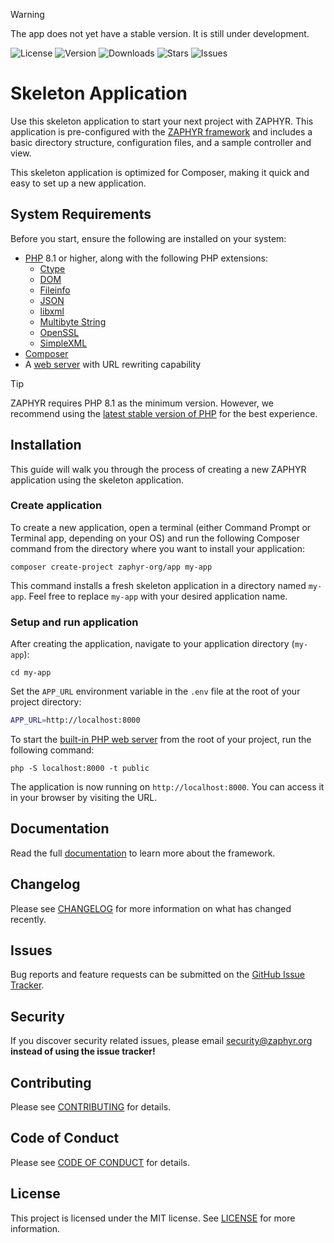 > [!WARNING]
> The app does not yet have a stable version. It is still under development.

![License](https://img.shields.io/github/license/zaphyr-org/app?style=for-the-badge)
![Version](https://img.shields.io/packagist/v/zaphyr-org/app?style=for-the-badge)
![Downloads](https://img.shields.io/packagist/dt/zaphyr-org/app?style=for-the-badge)
![Stars](https://img.shields.io/github/stars/zaphyr-org/app?style=for-the-badge)
![Issues](https://img.shields.io/github/issues/zaphyr-org/app?style=for-the-badge)

# Skeleton Application

Use this skeleton application to start your next project with ZAPHYR. This application is pre-configured with the
[ZAPHYR framework](https://github.com/zaphyr-org/framework) and includes a basic directory structure, configuration
files, and a sample controller and view.

This skeleton application is optimized for Composer, making it quick and easy to set up a new application.

## System Requirements

Before you start, ensure the following are installed on your system:

* [PHP](https://www.php.net) 8.1 or higher, along with the following PHP extensions:
    * [Ctype](https://www.php.net/book.ctype)
    * [DOM](https://www.php.net/book.dom)
    * [Fileinfo](https://www.php.net/book.fileinfo)
    * [JSON](https://www.php.net/book.json)
    * [libxml](https://www.php.net/book.libxml)
    * [Multibyte String](https://www.php.net/book.mbstring)
    * [OpenSSL](https://www.php.net/book.openssl)
    * [SimpleXML](https://www.php.net/book.simplexml)
* [Composer](https://getcomposer.org/)
* A [web server](https://www.php.net/manual/features.commandline.webserver.php) with URL rewriting capability

> [!TIP]
> ZAPHYR requires PHP 8.1 as the minimum version. However, we recommend using the
> [latest stable version of PHP](https://www.php.net/supported-versions.php) for the best experience.

## Installation

This guide will walk you through the process of creating a new ZAPHYR application using the skeleton application.

### Create application

To create a new application, open a terminal (either Command Prompt or Terminal app, depending on your OS) and run the
following Composer command from the directory where you want to install your application:

```console
composer create-project zaphyr-org/app my-app
```

This command installs a fresh skeleton application in a directory named `my-app`. Feel free to replace `my-app` with
your desired application name.

### Setup and run application

After creating the application, navigate to your application directory (`my-app`):

```console
cd my-app
```

Set the `APP_URL` environment variable in the `.env` file at the root of your project directory:

```bash
APP_URL=http://localhost:8000
```

To start the [built-in PHP web server](https://www.php.net/manual/features.commandline.webserver.php) from the root of
your project, run the following command:

```console
php -S localhost:8000 -t public
```

The application is now running on `http://localhost:8000`. You can access it in your browser by visiting the URL.

## Documentation

Read the full [documentation](https://zaphyr.org/docs/framework/latest/welcome) to learn more about the framework.

## Changelog

Please see [CHANGELOG](CHANGELOG.md) for more information on what has changed recently.

## Issues

Bug reports and feature requests can be submitted on the [GitHub Issue Tracker](https://github.com/zaphyr-org/app/issues).

## Security

If you discover security related issues, please email security@zaphyr.org **instead of using the issue tracker!**

## Contributing

Please see [CONTRIBUTING](https://zaphyr.org/docs/contributing) for details.

## Code of Conduct

Please see [CODE OF CONDUCT](https://zaphyr.org/docs/code-of-conduct) for details.

## License

This project is licensed under the MIT license. See [LICENSE](LICENSE.md) for more information.
